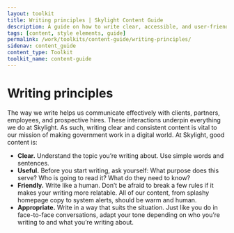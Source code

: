 ```yaml
---
layout: toolkit
title: Writing principles | Skylight Content Guide
description: A guide on how to write clear, accessible, and user-friendly content at Skylight.
tags: [content, style elements, guide]
permalink: /work/toolkits/content-guide/writing-principles/
sidenav: content_guide
content_type: Toolkit
toolkit_name: content-guide
---
```


# Writing principles

The way we write helps us communicate effectively with clients, partners, employees, and prospective hires. These interactions underpin everything we do at Skylight. As such, writing clear and consistent content is vital to our mission of making government work in a digital world. At Skylight, good content is:

* **Clear.** Understand the topic you’re writing about. Use simple words and sentences.
* **Useful.** Before you start writing, ask yourself: What purpose does this serve? Who is going to read it? What do they need to know?
* **Friendly.** Write like a human. Don’t be afraid to break a few rules if it makes your writing more relatable. All of our content, from splashy homepage copy to system alerts, should be warm and human.
* **Appropriate.** Write in a way that suits the situation. Just like you do in face-to-face conversations, adapt your tone depending on who you’re writing to and what you’re writing about.
